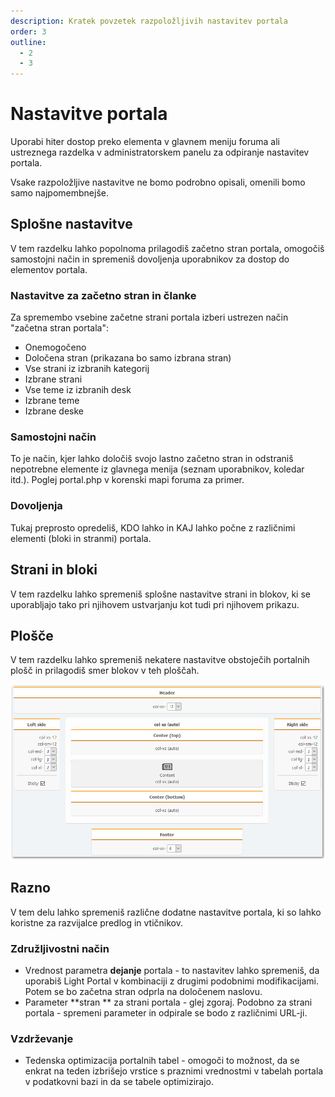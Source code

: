 ```yaml
---
description: Kratek povzetek razpoložljivih nastavitev portala
order: 3
outline:
  - 2
  - 3
---
```


# Nastavitve portala

Uporabi hiter dostop preko elementa v glavnem meniju foruma ali ustreznega razdelka v administratorskem panelu za odpiranje nastavitev portala.

Vsake razpoložljive nastavitve ne bomo podrobno opisali, omenili bomo samo najpomembnejše.

## Splošne nastavitve

V tem razdelku lahko popolnoma prilagodiš začetno stran portala, omogočiš samostojni način in spremeniš dovoljenja uporabnikov za dostop do elementov portala.

### Nastavitve za začetno stran in članke

Za spremembo vsebine začetne strani portala izberi ustrezen način "začetna stran portala":

- Onemogočeno
- Določena stran (prikazana bo samo izbrana stran)
- Vse strani iz izbranih kategorij
- Izbrane strani
- Vse teme iz izbranih desk
- Izbrane teme
- Izbrane deske

### Samostojni način

To je način, kjer lahko določiš svojo lastno začetno stran in odstraniš nepotrebne elemente iz glavnega menija (seznam uporabnikov, koledar itd.). Poglej portal.php v korenski mapi foruma za primer.

### Dovoljenja

Tukaj preprosto opredeliš, KDO lahko in KAJ lahko počne z različnimi elementi (bloki in stranmi) portala.

## Strani in bloki

V tem razdelku lahko spremeniš splošne nastavitve strani in blokov, ki se uporabljajo tako pri njihovem ustvarjanju kot tudi pri njihovem prikazu.

## Plošče

V tem razdelku lahko spremeniš nekatere nastavitve obstoječih portalnih plošč in prilagodiš smer blokov v teh ploščah.

![Panels](panels.png)

## Razno

V tem delu lahko spremeniš različne dodatne nastavitve portala, ki so lahko koristne za razvijalce predlog in vtičnikov.

### Združljivostni način

- Vrednost parametra **dejanje** portala - to nastavitev lahko spremeniš, da uporabiš Light Portal v kombinaciji z drugimi podobnimi modifikacijami. Potem se bo začetna stran odprla na določenem naslovu.
- Parameter \*\*stran \*\* za strani portala - glej zgoraj. Podobno za strani portala - spremeni parameter in odpirale se bodo z različnimi URL-ji.

### Vzdrževanje

- Tedenska optimizacija portalnih tabel - omogoči to možnost, da se enkrat na teden izbrišejo vrstice s praznimi vrednostmi v tabelah portala v podatkovni bazi in da se tabele optimizirajo.
